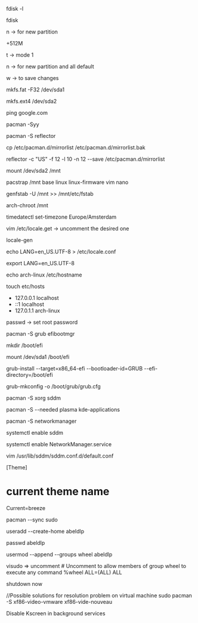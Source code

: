 fdisk -l

fdisk <your disk>

n  -> for new partition

+512M

t -> mode 1

n -> for new partition and all default

w -> to save changes

mkfs.fat -F32 /dev/sda1

mkfs.ext4 /dev/sda2

ping google.com

pacman -Syy

pacman -S reflector

cp /etc/pacman.d/mirrorlist /etc/pacman.d/mirrorlist.bak

reflector -c "US" -f 12 -l 10 -n 12 --save /etc/pacman.d/mirrorlist

mount /dev/sda2 /mnt

pacstrap /mnt base linux linux-firmware vim nano

genfstab -U /mnt >> /mnt/etc/fstab

arch-chroot /mnt

timedatectl set-timezone Europe/Amsterdam

vim /etc/locale.get  -> uncomment the desired one

locale-gen

echo LANG=en_US.UTF-8 > /etc/locale.conf

export LANG=en_US.UTF-8

echo arch-linux /etc/hostname

touch etc/hosts
  - 127.0.0.1 localhost
  - ::1 localhost
  - 127.0.1.1 arch-linux

passwd  -> set root password

pacman -S grub efibootmgr

mkdir /boot/efi

mount /dev/sda1 /boot/efi

grub-install --target=x86_64-efi --bootloader-id=GRUB --efi-directory=/boot/efi

grub-mkconfig -o /boot/grub/grub.cfg

pacman -S xorg sddm

pacman -S --needed plasma kde-applications

pacman -S networkmanager

systemctl enable sddm

systemctl enable NetworkManager.service

vim /usr/lib/sddm/sddm.conf.d/default.conf

  [Theme]
  # current theme name
  Current=breeze

pacman --sync sudo

useradd --create-home abeldlp

passwd abeldlp

usermod --append --groups wheel abeldlp

visudo => uncomment # Uncomment to allow members of group wheel to execute any command %wheel ALL=(ALL) ALL

shutdown now

//Possible solutions for resolution problem on virtual machine
sudo pacman -S xf86-video-vmware xf86-vide-nouveau

Disable Kscreen in background services 
